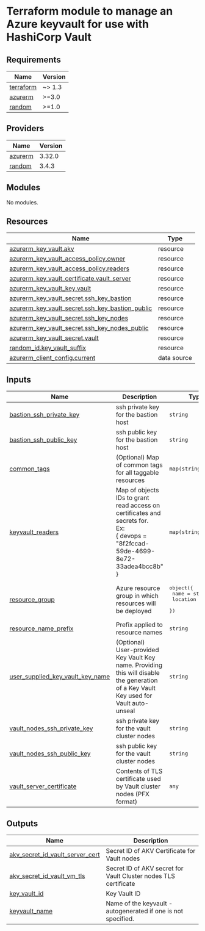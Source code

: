 # Terraform module to manage an Azure keyvault for use with HashiCorp Vault
<!-- BEGIN_TF_DOCS -->
## Requirements

| Name | Version |
|------|---------|
| <a name="requirement_terraform"></a> [terraform](#requirement\_terraform) | ~> 1.3 |
| <a name="requirement_azurerm"></a> [azurerm](#requirement\_azurerm) | >=3.0 |
| <a name="requirement_random"></a> [random](#requirement\_random) | >=1.0 |

## Providers

| Name | Version |
|------|---------|
| <a name="provider_azurerm"></a> [azurerm](#provider\_azurerm) | 3.32.0 |
| <a name="provider_random"></a> [random](#provider\_random) | 3.4.3 |

## Modules

No modules.

## Resources

| Name | Type |
|------|------|
| [azurerm_key_vault.akv](https://registry.terraform.io/providers/hashicorp/azurerm/latest/docs/resources/key_vault) | resource |
| [azurerm_key_vault_access_policy.owner](https://registry.terraform.io/providers/hashicorp/azurerm/latest/docs/resources/key_vault_access_policy) | resource |
| [azurerm_key_vault_access_policy.readers](https://registry.terraform.io/providers/hashicorp/azurerm/latest/docs/resources/key_vault_access_policy) | resource |
| [azurerm_key_vault_certificate.vault_server](https://registry.terraform.io/providers/hashicorp/azurerm/latest/docs/resources/key_vault_certificate) | resource |
| [azurerm_key_vault_key.vault](https://registry.terraform.io/providers/hashicorp/azurerm/latest/docs/resources/key_vault_key) | resource |
| [azurerm_key_vault_secret.ssh_key_bastion](https://registry.terraform.io/providers/hashicorp/azurerm/latest/docs/resources/key_vault_secret) | resource |
| [azurerm_key_vault_secret.ssh_key_bastion_public](https://registry.terraform.io/providers/hashicorp/azurerm/latest/docs/resources/key_vault_secret) | resource |
| [azurerm_key_vault_secret.ssh_key_nodes](https://registry.terraform.io/providers/hashicorp/azurerm/latest/docs/resources/key_vault_secret) | resource |
| [azurerm_key_vault_secret.ssh_key_nodes_public](https://registry.terraform.io/providers/hashicorp/azurerm/latest/docs/resources/key_vault_secret) | resource |
| [azurerm_key_vault_secret.vault](https://registry.terraform.io/providers/hashicorp/azurerm/latest/docs/resources/key_vault_secret) | resource |
| [random_id.key_vault_suffix](https://registry.terraform.io/providers/hashicorp/random/latest/docs/resources/id) | resource |
| [azurerm_client_config.current](https://registry.terraform.io/providers/hashicorp/azurerm/latest/docs/data-sources/client_config) | data source |

## Inputs

| Name | Description | Type | Default | Required |
|------|-------------|------|---------|:--------:|
| <a name="input_bastion_ssh_private_key"></a> [bastion\_ssh\_private\_key](#input\_bastion\_ssh\_private\_key) | ssh private key for the bastion host | `string` | n/a | yes |
| <a name="input_bastion_ssh_public_key"></a> [bastion\_ssh\_public\_key](#input\_bastion\_ssh\_public\_key) | ssh public key for the bastion host | `string` | n/a | yes |
| <a name="input_common_tags"></a> [common\_tags](#input\_common\_tags) | (Optional) Map of common tags for all taggable resources | `map(string)` | `{}` | no |
| <a name="input_keyvault_readers"></a> [keyvault\_readers](#input\_keyvault\_readers) | Map of objects IDs to grant read access on certificates and secrets for.<br>Ex:<br>{ devops = "8f2fccad-59de-4699-8e72-33adea4bcc8b" } | `map(string)` | n/a | yes |
| <a name="input_resource_group"></a> [resource\_group](#input\_resource\_group) | Azure resource group in which resources will be deployed | <pre>object({<br>    name     = string<br>    location = string<br>  })</pre> | n/a | yes |
| <a name="input_resource_name_prefix"></a> [resource\_name\_prefix](#input\_resource\_name\_prefix) | Prefix applied to resource names | `string` | `"dev"` | no |
| <a name="input_user_supplied_key_vault_key_name"></a> [user\_supplied\_key\_vault\_key\_name](#input\_user\_supplied\_key\_vault\_key\_name) | (Optional) User-provided Key Vault Key name. Providing this will disable the generation of a Key Vault Key used for Vault auto-unseal | `string` | `null` | no |
| <a name="input_vault_nodes_ssh_private_key"></a> [vault\_nodes\_ssh\_private\_key](#input\_vault\_nodes\_ssh\_private\_key) | ssh private key for the vault cluster nodes | `string` | n/a | yes |
| <a name="input_vault_nodes_ssh_public_key"></a> [vault\_nodes\_ssh\_public\_key](#input\_vault\_nodes\_ssh\_public\_key) | ssh public key for the vault cluster nodes | `string` | n/a | yes |
| <a name="input_vault_server_certificate"></a> [vault\_server\_certificate](#input\_vault\_server\_certificate) | Contents of TLS certificate used by Vault cluster nodes (PFX format) | `any` | n/a | yes |

## Outputs

| Name | Description |
|------|-------------|
| <a name="output_akv_secret_id_vault_server_cert"></a> [akv\_secret\_id\_vault\_server\_cert](#output\_akv\_secret\_id\_vault\_server\_cert) | Secret ID of AKV Certificate for Vault nodes |
| <a name="output_akv_secret_id_vault_vm_tls"></a> [akv\_secret\_id\_vault\_vm\_tls](#output\_akv\_secret\_id\_vault\_vm\_tls) | Secret ID of AKV secret for Vault Cluster nodes TLS certificate |
| <a name="output_key_vault_id"></a> [key\_vault\_id](#output\_key\_vault\_id) | Key Vault ID |
| <a name="output_keyvault_name"></a> [keyvault\_name](#output\_keyvault\_name) | Name of the keyvault - autogenerated if one is not specified. |
<!-- END_TF_DOCS -->